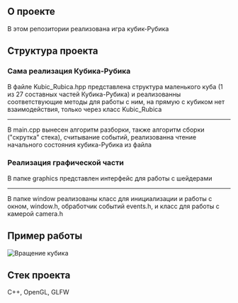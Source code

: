 ## О проекте
В этом репозитории реализована игра кубик-Рубика
## Структура проекта
### Сама реализация Кубика-Рубика
В файле Kubic_Rubica.hpp представлена структура маленького куба (1 из 27 составных частей Кубика-Рубика) и реализованны соответствующие методы для работы с ним, на прямую с кубиком нет взаимодействия, только через класс Kubic_Rubica
***
В main.cpp вынесен алгоритм разборки, также алгоритм сборки ("скрутка" стека), считывание событий, реализованна чтение начального состояния кубика-Рубика из файла
### Реализация графической части
В папке graphics представлен интерфейс для работы с шейдерами
***
В папке window реализованы класс для инициализации и работы с окном, window.h, обработчик событий events.h, и класс для работы с камерой camera.h
## Пример работы

<image src="/demonstrate.png" alt="Вращение кубика">

## Стек проекта
C++, OpenGL, GLFW